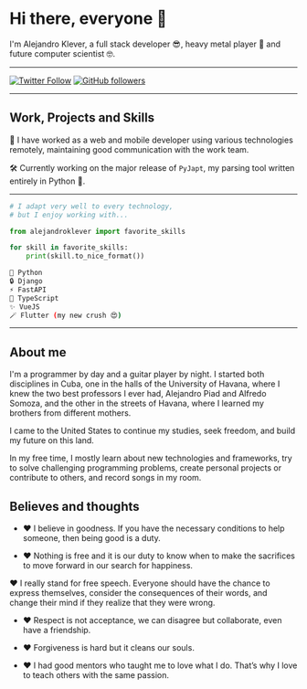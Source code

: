 # Hi there, everyone 👋

I'm Alejandro Klever, a full stack developer 😎, heavy metal player 🎸 and future computer scientist 🤓.

---

[![Twitter Follow](https://img.shields.io/twitter/follow/aklever4197?label=Follow%20on%20Twitter&color=blue&style=flat&logo=twitter)](https://twitter.com/aklever4197)
[![GitHub followers](https://img.shields.io/github/followers/alejandroklever?label=Follow%20on%20Github&style=flat&color=lightgray&logo=github)](https://github.com/alejandroklever)

---

## Work, Projects and Skills

💼 I have worked as a web and mobile developer using various technologies remotely, maintaining good communication with the work team.

🛠️ Currently working on the major release of `PyJapt`, my parsing tool written entirely in Python 🐍.

---

```python
# I adapt very well to every technology,
# but I enjoy working with...

from alejandroklever import favorite_skills

for skill in favorite_skills:
    print(skill.to_nice_format())
```

```bash
🐍 Python
🔒 Django
⚡ FastAPI
🧩 TypeScript
✨ VueJS
🪄 Flutter (my new crush 😍)
```

---

## About me

I'm a programmer by day and a guitar player by night. I started both disciplines in Cuba, one in the halls of the University of Havana, where I knew the two best professors I ever had, Alejandro Piad and Alfredo Somoza, and the other in the streets of Havana, where I learned my brothers from different mothers.

I came to the United States to continue my studies, seek freedom, and build my future on this land.

In my free time, I mostly learn about new technologies and frameworks, try to solve challenging programming problems, create personal projects or contribute to others, and record songs in my room.

## Believes and thoughts

- ❤️ I believe in goodness. If you have the necessary conditions to help someone, then being good is a duty.

- ❤️ Nothing is free and it is our duty to know when to make the sacrifices to move forward in our search for happiness.

❤️ I really stand for free speech. Everyone should have the chance to express themselves, consider the consequences of their words, and change their mind if they realize that they were wrong.

- ❤️ Respect is not acceptance, we can disagree but collaborate, even have a friendship.

- ❤️ Forgiveness is hard but it cleans our souls.

- ❤️ I had good mentors who taught me to love what I do. That’s why I love to teach others with the same passion.
